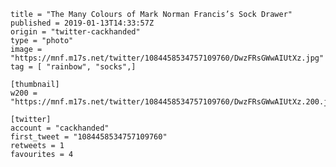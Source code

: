 ```
title = "The Many Colours of Mark Norman Francis’s Sock Drawer"
published = 2019-01-13T14:33:57Z
origin = "twitter-cackhanded"
type = "photo"
image = "https://mnf.m17s.net/twitter/1084458534757109760/DwzFRsGWwAIUtXz.jpg"
tag = [ "rainbow", "socks",]

[thumbnail]
w200 = "https://mnf.m17s.net/twitter/1084458534757109760/DwzFRsGWwAIUtXz.200.jpg"

[twitter]
account = "cackhanded"
first_tweet = "1084458534757109760"
retweets = 1
favourites = 4
```

<p class='image'><img src='https://mnf.m17s.net/twitter/1084458534757109760/DwzFRsGWwAIUtXz.jpg' alt=''></p>

